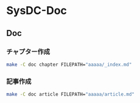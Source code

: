 # SysDC-Doc

## Doc

### チャプター作成

```sh
make -C doc chapter FILEPATH="aaaaa/_index.md"
```

### 記事作成

```sh
make -C doc article FILEPATH="aaaaa/article.md"
```
